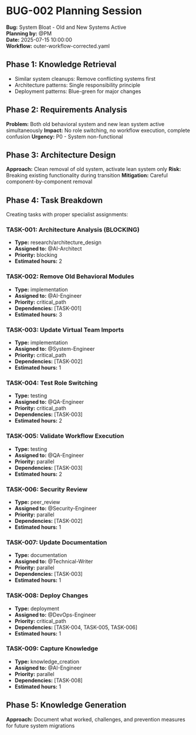 # BUG-002 Planning Session

**Bug:** System Bloat - Old and New Systems Active  
**Planning by:** @PM  
**Date:** 2025-07-15 10:00:00  
**Workflow:** outer-workflow-corrected.yaml

## Phase 1: Knowledge Retrieval
- Similar system cleanups: Remove conflicting systems first
- Architecture patterns: Single responsibility principle
- Deployment patterns: Blue-green for major changes

## Phase 2: Requirements Analysis
**Problem:** Both old behavioral system and new lean system active simultaneously
**Impact:** No role switching, no workflow execution, complete confusion
**Urgency:** P0 - System non-functional

## Phase 3: Architecture Design
**Approach:** Clean removal of old system, activate lean system only
**Risk:** Breaking existing functionality during transition
**Mitigation:** Careful component-by-component removal

## Phase 4: Task Breakdown

Creating tasks with proper specialist assignments:

### TASK-001: Architecture Analysis (BLOCKING)
- **Type:** research/architecture_design
- **Assigned to:** @AI-Architect
- **Priority:** blocking
- **Estimated hours:** 2

### TASK-002: Remove Old Behavioral Modules
- **Type:** implementation  
- **Assigned to:** @AI-Engineer
- **Priority:** critical_path
- **Dependencies:** [TASK-001]
- **Estimated hours:** 3

### TASK-003: Update Virtual Team Imports
- **Type:** implementation
- **Assigned to:** @System-Engineer  
- **Priority:** critical_path
- **Dependencies:** [TASK-002]
- **Estimated hours:** 1

### TASK-004: Test Role Switching
- **Type:** testing
- **Assigned to:** @QA-Engineer
- **Priority:** critical_path
- **Dependencies:** [TASK-003]
- **Estimated hours:** 2

### TASK-005: Validate Workflow Execution
- **Type:** testing
- **Assigned to:** @QA-Engineer
- **Priority:** parallel
- **Dependencies:** [TASK-003]
- **Estimated hours:** 2

### TASK-006: Security Review
- **Type:** peer_review
- **Assigned to:** @Security-Engineer
- **Priority:** parallel
- **Dependencies:** [TASK-002]
- **Estimated hours:** 1

### TASK-007: Update Documentation
- **Type:** documentation
- **Assigned to:** @Technical-Writer
- **Priority:** parallel
- **Dependencies:** [TASK-003]
- **Estimated hours:** 1

### TASK-008: Deploy Changes
- **Type:** deployment
- **Assigned to:** @DevOps-Engineer
- **Priority:** critical_path
- **Dependencies:** [TASK-004, TASK-005, TASK-006]
- **Estimated hours:** 1

### TASK-009: Capture Knowledge
- **Type:** knowledge_creation
- **Assigned to:** @AI-Engineer
- **Priority:** parallel
- **Dependencies:** [TASK-008]
- **Estimated hours:** 1

## Phase 5: Knowledge Generation
**Approach:** Document what worked, challenges, and prevention measures for future system migrations